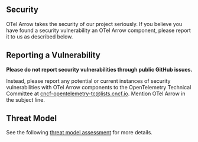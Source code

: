 ## Security

OTel Arrow takes the security of our project seriously. If you believe
you have found a security vulnerability an OTel Arrow component, please report it
to us as described below.

## Reporting a Vulnerability

**Please do not report security vulnerabilities through public GitHub issues.**

Instead, please report any potential or current instances of security
vulnerabilities with OTel Arrow components to the OpenTelemetry Technical Committee
at cncf-opentelemetry-tc@lists.cncf.io. Mention OTel Arrow in the subject line.

## Threat Model

See the following [threat model assessment](docs/threat_model_assessment.md) for more details.
